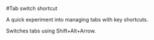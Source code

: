 #Tab switch shortcut

A quick experiment into managing tabs with key shortcuts.

Switches tabs using Shift+Alt+Arrow.
